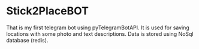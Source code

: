 # Stick2PlaceBOT

That is my first telegram bot using pyTelegramBotAPI.
It is used for saving locations with some photo and text descriptions.
Data is stored using NoSql database (redis).
